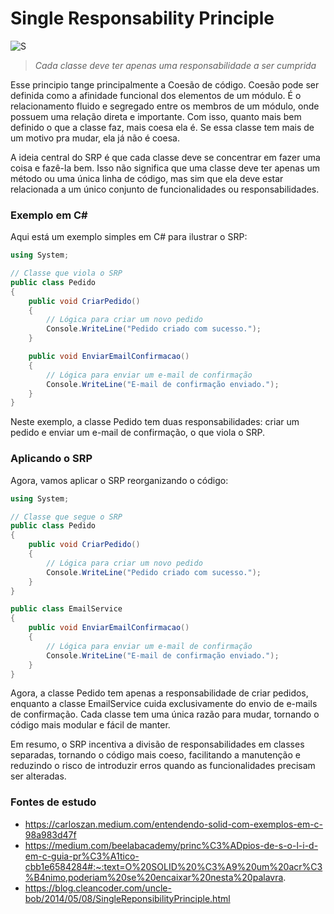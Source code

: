 # Single Responsability Principle

![S](https://github.com/VictorMarri/SOLID_PRINCIPLES/assets/55095546/a91a0c13-daa0-4195-83cf-c5ac8ff81d43)

> _Cada classe deve ter apenas uma responsabilidade a ser cumprida_

Esse principio tange principalmente a Coesão de código. Coesão pode ser definida como a afinidade funcional dos elementos de um módulo. É o relacionamento fluido e segregado entre os membros de um módulo, onde possuem uma relação direta e importante. Com isso, quanto mais bem definido o que a classe faz, mais coesa ela é. Se essa classe tem mais de um motivo pra mudar, ela já não é coesa. 

A ideia central do SRP é que cada classe deve se concentrar em fazer uma coisa e fazê-la bem. Isso não significa que uma classe deve ter apenas um método ou uma única linha de código, mas sim que ela deve estar relacionada a um único conjunto de funcionalidades ou responsabilidades.

### Exemplo em C#

Aqui está um exemplo simples em C# para ilustrar o SRP:

```csharp
using System;

// Classe que viola o SRP
public class Pedido
{
    public void CriarPedido() 
    {
        // Lógica para criar um novo pedido
        Console.WriteLine("Pedido criado com sucesso.");
    }

    public void EnviarEmailConfirmacao() 
    {
        // Lógica para enviar um e-mail de confirmação
        Console.WriteLine("E-mail de confirmação enviado.");
    }
}
```

Neste exemplo, a classe Pedido tem duas responsabilidades: criar um pedido e enviar um e-mail de confirmação, o que viola o SRP.

### Aplicando o SRP

Agora, vamos aplicar o SRP reorganizando o código:

```csharp
using System;

// Classe que segue o SRP
public class Pedido
{
    public void CriarPedido() 
    {
        // Lógica para criar um novo pedido
        Console.WriteLine("Pedido criado com sucesso.");
    }
}

public class EmailService
{
    public void EnviarEmailConfirmacao() 
    {
        // Lógica para enviar um e-mail de confirmação
        Console.WriteLine("E-mail de confirmação enviado.");
    }
}
```

Agora, a classe Pedido tem apenas a responsabilidade de criar pedidos, enquanto a classe EmailService cuida exclusivamente do envio de e-mails de confirmação. Cada classe tem uma única razão para mudar, tornando o código mais modular e fácil de manter.

Em resumo, o SRP incentiva a divisão de responsabilidades em classes separadas, tornando o código mais coeso, facilitando a manutenção e reduzindo o risco de introduzir erros quando as funcionalidades precisam ser alteradas.

### Fontes de estudo

- https://carloszan.medium.com/entendendo-solid-com-exemplos-em-c-98a983d47f
- https://medium.com/beelabacademy/princ%C3%ADpios-de-s-o-l-i-d-em-c-guia-pr%C3%A1tico-cbb1e6584284#:~:text=O%20SOLID%20%C3%A9%20um%20acr%C3%B4nimo,poderiam%20se%20encaixar%20nesta%20palavra.
- https://blog.cleancoder.com/uncle-bob/2014/05/08/SingleReponsibilityPrinciple.html
